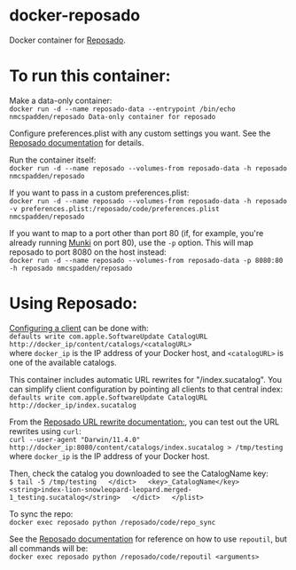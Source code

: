 # docker-reposado
Docker container for [Reposado](https://github.com/wdas/reposado/).

To run this container:
====

Make a data-only container:  
`docker run -d --name reposado-data --entrypoint /bin/echo nmcspadden/reposado Data-only container for reposado`

Configure preferences.plist with any custom settings you want.  See the [Reposado documentation](https://github.com/wdas/reposado/blob/master/docs/reposado_preferences.txt) for details.

Run the container itself:  
`docker run -d --name reposado --volumes-from reposado-data -h reposado nmcspadden/reposado`

If you want to pass in a custom preferences.plist:  
`docker run -d --name reposado --volumes-from reposado-data -h reposado -v preferences.plist:/reposado/code/preferences.plist nmcspadden/reposado`

If you want to map to a port other than port 80 (if, for example, you're already running [Munki](https://registry.hub.docker.com/u/nmcspadden/munki/) on port 80), use the `-p` option.  This will map reposado to port 8080 on the host instead:  
`docker run -d --name reposado --volumes-from reposado-data -p 8080:80 -h reposado nmcspadden/reposado`

Using Reposado:
===

[Configuring a client](https://github.com/wdas/reposado/blob/master/docs/client_configuration.txt) can be done with:  
`defaults write com.apple.SoftwareUpdate CatalogURL http://docker_ip/content/catalogs/<catalogURL>`  
where `docker_ip` is the IP address of your Docker host, and `<catalogURL>` is one of the available catalogs.

This container includes automatic URL rewrites for "/index.sucatalog".  You can simplify client configuration by pointing all clients to that central index:  
`defaults write com.apple.SoftwareUpdate CatalogURL http://docker_ip/index.sucatalog`

From the [Reposado URL rewrite documentation:](https://github.com/wdas/reposado/blob/master/docs/URL_rewrites.txt), you can test out the URL rewrites using `curl`:  
`curl --user-agent "Darwin/11.4.0" http://docker_ip:8080/content/catalogs/index.sucatalog > /tmp/testing`  
where `docker_ip` is the IP address of your Docker host.

Then, check the catalog you downloaded to see the CatalogName key:  
	`$ tail -5 /tmp/testing  
		</dict>  
		<key>_CatalogName</key>  
		<string>index-lion-snowleopard-leopard.merged-1_testing.sucatalog</string>  
	</dict>  
	</plist>`

To sync the repo:  
`docker exec reposado python /reposado/code/repo_sync`

See the [Reposado documentation](https://github.com/wdas/reposado/blob/master/docs/reference.txt) for reference on how to use `repoutil`, but all commands will be:  
`docker exec reposado python /reposado/code/repoutil <arguments>`
